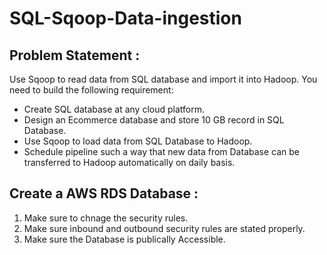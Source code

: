 # SQL-Sqoop-Data-ingestion

## Problem Statement :

Use Sqoop to read data from SQL database and import it into Hadoop.
You need to build the following requirement:
- Create SQL database at any cloud platform.
- Design an Ecommerce database and store 10 GB record in SQL Database.
- Use Sqoop to load data from SQL Database to Hadoop.
- Schedule pipeline such a way that new data from Database can be transferred to Hadoop automatically on daily basis.

## Create a AWS RDS Database :
1. Make sure to chnage the security rules.
2. Make sure inbound and outbound security rules are stated properly.
3. Make sure the Database is publically Accessible.


